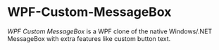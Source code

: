 WPF-Custom-MessageBox
=====================

*WPF Custom MessageBox* is a WPF clone of the native Windows/.NET MessageBox with extra features like custom button text.